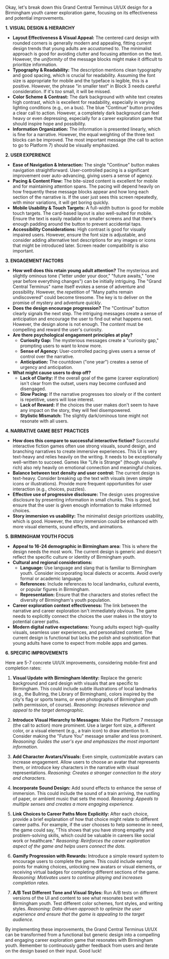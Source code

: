 Okay, let's break down this Grand Central Terminus UI/UX design for a Birmingham youth career exploration game, focusing on its effectiveness and potential improvements.

**1. VISUAL DESIGN & HIERARCHY**

*   **Layout Effectiveness & Visual Appeal:** The centered card design with rounded corners is generally modern and appealing, fitting current design trends that young adults are accustomed to. The minimalist approach is good for avoiding clutter and focusing attention on the text. However, the *uniformity* of the message blocks might make it difficult to prioritize information.
*   **Typography & Readability:**  The description mentions clean typography and good spacing, which is crucial for readability. Assuming the font size is appropriate for mobile and the typeface is legible, this is a positive.  However, the phrase "in smaller text" in Block 3 needs careful consideration. If it's *too* small, it will be missed.
*   **Color Scheme & Contrast:** The dark background with white text creates high contrast, which is excellent for readability, especially in varying lighting conditions (e.g., on a bus). The blue "Continue" button provides a clear call to action.  However, a completely dark background can feel heavy or even depressing, especially for a career exploration game that should inspire hope and possibility.
*   **Information Organization:** The information is presented linearly, which is fine for a narrative. However, the equal weighting of the three text blocks can be improved.  The most important message (the call to action to go to Platform 7) should be visually emphasized.

**2. USER EXPERIENCE**

*   **Ease of Navigation & Interaction:** The single "Continue" button makes navigation straightforward.  User-controlled pacing is a significant improvement over auto-advancing, giving users a sense of agency.
*   **Pacing & Content Flow:** The bite-sized content is excellent for mobile and for maintaining attention spans. The pacing will depend heavily on how frequently these message blocks appear and how long each section of the narrative is.  If the user just sees this screen repeatedly, with minor variations, it will get boring quickly.
*   **Mobile Usability & Touch Targets:** A full-width button is good for mobile touch targets. The card-based layout is also well-suited for mobile.  Ensure the text is easily readable on smaller screens and that there's enough padding around the button to prevent accidental taps.
*   **Accessibility Considerations:**  High contrast is good for visually impaired users.  However, ensure the font size is adjustable, and consider adding alternative text descriptions for any images or icons that might be introduced later. Screen reader compatibility is also important.

**3. ENGAGEMENT FACTORS**

*   **How well does this retain young adult attention?** The mysterious and slightly ominous tone ("letter under your door," "future awaits," "one year before everything changes") can be initially intriguing.  The "Grand Central Terminus" name itself evokes a sense of adventure and possibility. However, the *repetition* of "Many paths remain undiscovered" could become tiresome.  The key is to deliver on the promise of mystery and adventure *quickly*.
*   **Does the design encourage progression?** The "Continue" button clearly signals the next step. The intriguing messages create a sense of anticipation and encourage the user to find out what happens next. However, the design alone is not enough. The *content* must be compelling and reward the user's curiosity.
*   **Are there psychological engagement principles at play?**
    *   **Curiosity Gap:** The mysterious messages create a "curiosity gap," prompting users to want to know more.
    *   **Sense of Agency:** User-controlled pacing gives users a sense of control over the narrative.
    *   **Anticipation:** The countdown ("one year") creates a sense of urgency and anticipation.
*   **What might cause users to drop off?**
    *   **Lack of Clarity:** If the overall goal of the game (career exploration) isn't clear from the outset, users may become confused and disengaged.
    *   **Slow Pacing:** If the narrative progresses too slowly or if the content is repetitive, users will lose interest.
    *   **Lack of Reward:** If the choices the user makes don't seem to have any impact on the story, they will feel disempowered.
    *   **Stylistic Mismatch:** The slightly dark/ominous tone might not resonate with all users.

**4. NARRATIVE GAME BEST PRACTICES**

*   **How does this compare to successful interactive fiction?** Successful interactive fiction games often use strong visuals, sound design, and branching narratives to create immersive experiences. This UI is very text-heavy and relies heavily on the writing. It needs to be exceptionally well-written to succeed. Games like "Life is Strange" (though visually rich) also rely heavily on emotional connection and meaningful choices.
*   **Balance between text density and user control:** The current design is text-heavy.  Consider breaking up the text with visuals (even simple icons or illustrations).  Provide more frequent opportunities for user interaction (e.g., choices, puzzles).
*   **Effective use of progressive disclosure:** The design uses progressive disclosure by presenting information in small chunks. This is good, but ensure that the user is given enough information to make informed choices.
*   **Story immersion vs usability:** The minimalist design prioritizes usability, which is good. However, the story immersion could be enhanced with more visual elements, sound effects, and animations.

**5. BIRMINGHAM YOUTH FOCUS**

*   **Appeal to 16-24 demographic in Birmingham area:** This is where the design needs the most work. The current design is generic and doesn't reflect the specific culture or identity of Birmingham youth.
*   **Cultural and regional considerations:**
    *   **Language:** Use language and slang that is familiar to Birmingham youth. Consider incorporating local dialects or accents.  Avoid overly formal or academic language.
    *   **References:** Include references to local landmarks, cultural events, or popular figures in Birmingham.
    *   **Representation:** Ensure that the characters and stories reflect the diversity of Birmingham's youth population.
*   **Career exploration context effectiveness:**  The link between the narrative and career exploration isn't immediately obvious.  The game needs to explicitly connect the choices the user makes in the story to potential career paths.
*   **Modern digital native expectations:**  Young adults expect high-quality visuals, seamless user experiences, and personalized content.  The current design is functional but lacks the polish and sophistication that young adults have come to expect from mobile apps and games.

**6. SPECIFIC IMPROVEMENTS**

Here are 5-7 concrete UI/UX improvements, considering mobile-first and completion rates:

1.  **Visual Update with Birmingham Identity:** Replace the generic background and card design with visuals that are specific to Birmingham. This could include subtle illustrations of local landmarks (e.g., the Bullring, the Library of Birmingham), colors inspired by the city's flag or sports teams, or even photographs of Birmingham youth (with permission, of course). *Reasoning:  Increases relevance and appeal to the target demographic.*

2.  **Introduce Visual Hierarchy to Messages:** Make the Platform 7 message (the call to action) more prominent. Use a larger font size, a different color, or a visual element (e.g., a train icon) to draw attention to it. Consider making the "Future You" message smaller and less prominent. *Reasoning: Guides the user's eye and emphasizes the most important information.*

3.  **Add Character Avatars/Visuals:** Even simple, customizable avatars can increase engagement. Allow users to choose an avatar that represents them, or introduce key characters in the narrative with visual representations. *Reasoning: Creates a stronger connection to the story and characters.*

4.  **Incorporate Sound Design:** Add sound effects to enhance the sense of immersion. This could include the sound of a train arriving, the rustling of paper, or ambient music that sets the mood. *Reasoning:  Appeals to multiple senses and creates a more engaging experience.*

5.  **Link Choices to Career Paths More Explicitly:** After each choice, provide a brief explanation of how that choice might relate to different career paths. For example, if the user chooses to help someone in need, the game could say, "This shows that you have strong empathy and problem-solving skills, which could be valuable in careers like social work or healthcare." *Reasoning: Reinforces the career exploration aspect of the game and helps users connect the dots.*

6.  **Gamify Progression with Rewards:**  Introduce a simple reward system to encourage users to complete the game. This could include earning points for making choices, unlocking new avatars or visual elements, or receiving virtual badges for completing different sections of the game. *Reasoning:  Motivates users to continue playing and increases completion rates.*

7.  **A/B Test Different Tone and Visual Styles:** Run A/B tests on different versions of the UI and content to see what resonates best with Birmingham youth. Test different color schemes, font styles, and writing styles. *Reasoning: Data-driven approach to optimize the user experience and ensure that the game is appealing to the target audience.*

By implementing these improvements, the Grand Central Terminus UI/UX can be transformed from a functional but generic design into a compelling and engaging career exploration game that resonates with Birmingham youth. Remember to continuously gather feedback from users and iterate on the design based on their input. Good luck!
